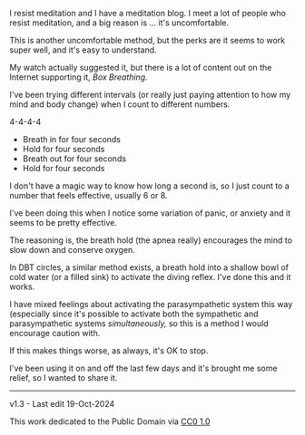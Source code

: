 ﻿I resist meditation and I have a meditation blog. I meet a lot of people who resist meditation, and a big reason is ... it's uncomfortable.

This is another uncomfortable method, but the perks are it seems to work super well, and it's easy to understand.

My watch actually suggested it, but there is a lot of content out on the Internet supporting it, *Box Breathing.*

I've been trying different intervals (or really just paying attention to how my mind and body change) when I count to different numbers.

4-4-4-4
* Breath in for four seconds
* Hold for four seconds
* Breath out for four seconds
* Hold for four seconds

I don't have a magic way to know how long a second is, so I just count to a number that feels effective, usually 6 or 8.

I've been doing this when I notice some variation of panic, or anxiety and it seems to be pretty effective.

The reasoning is, the breath hold (the apnea really) encourages the mind to slow down and conserve oxygen.

In DBT circles, a similar method exists, a breath hold into a shallow bowl of cold water (or a filled sink) to activate the diving reflex. I've done this and it works.

I have mixed feelings about activating the parasympathetic system this way (especially since it's possible to activate both the sympathetic and parasympathetic systems *simultaneously,* so this is a method I would encourage caution with.

If this makes things worse, as always, it's OK to stop.

I've been using it on and off the last few days and it's brought me some relief, so I wanted to share it.

-----

v1.3 - Last edit 19-Oct-2024

This work dedicated to the Public Domain via [CC0 1.0](https://creativecommons.org/publicdomain/zero/1.0/)
